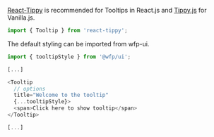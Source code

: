 [React-Tippy](https://github.com/tvkhoa/react-tippy) is recommended for Tooltips in React.js and [Tippy.js](https://github.com/atomiks/tippyjs) for Vanilla.js.

```js
import { Tooltip } from 'react-tippy';
```

The default styling can be imported from wfp-ui.

```js
import { tooltipStyle } from '@wfp/ui';

[...]

<Tooltip
  // options
  title="Welcome to the tooltip"
  {...tooltipStyle}>
  <span>Click here to show tooltip</span>
</Tooltip>

[...]
```

<!-- NO PROPS -->